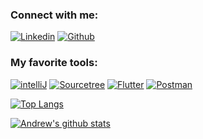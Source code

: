 ### Connect with me:
[![Linkedin]()](https://www.linkedin.com/in/andrew-krotchko-65a031a8/)
[![Github]()](https://github.com/akrotchko)

### My favorite tools:
[![intelliJ](https://www.jetbrains.com/idea/img/idea-edu.svg)](https://www.jetbrains.com/idea/)
[![Sourcetree]()](https://www.sourcetreeapp.com/)
[![Flutter]()](https://flutter.dev/)
[![Postman]()](https://www.postman.com/)


[![Top Langs](https://github-readme-stats.vercel.app/api/top-langs/?username=akrotchko&theme=radical&layout=compact)](https://github.com/anuraghazra/github-readme-stats)


[![Andrew's github stats](https://github-readme-stats.vercel.app/api?username=akrotchko&show_icons=true&theme=radical)](https://github.com/anuraghazra/github-readme-stats)

